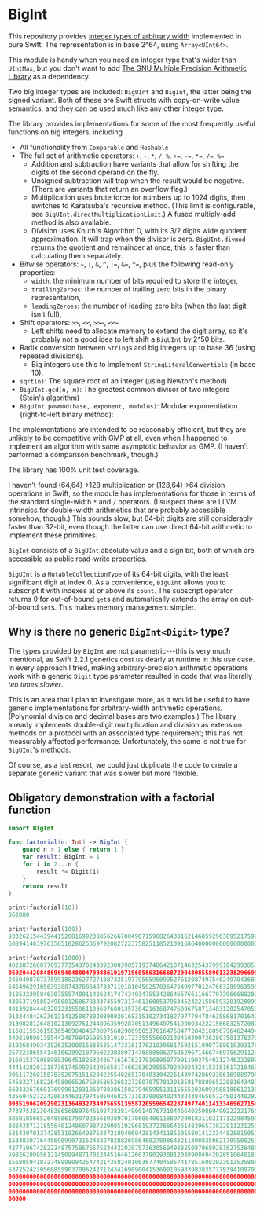 # BigInt

This repository provides [integer types of arbitrary width][wiki] implemented
in pure Swift. The representation is in base 2^64, using `Array<UInt64>`.
                                                                  
[wiki]: https://en.wikipedia.org/wiki/Arbitrary-precision_arithmetic

This module is handy when you need an integer type that's wider than `UIntMax`, but 
you don't want to add [The GNU Multiple Precision Arithmetic Library][GMP] 
as a dependency.

[GMP]: https://gmplib.org

Two big integer types are included: `BigUInt` and `BigInt`, the latter being the signed variant.
Both of these are Swift structs with copy-on-write value semantics, and they can be used much 
like any other integer type.

The library provides implementations for some of the most frequently useful functions on 
big integers, including

- All functionality from `Comparable` and `Hashable`
- The full set of arithmetic operators: `+`, `-`, `*`, `/`, `%`, `+=`, `-=`, `*=`, `/=`, `%=`
  - Addition and subtraction have variants that allow for shifting the digits of the second 
    operand on the fly.
  - Unsigned subtraction will trap when the result would be negative. (There are variants 
    that return an overflow flag.)
  - Multiplication uses brute force for numbers up to 1024 digits, then switches to Karatsuba's recursive method. 
    (This limit is configurable, see `BigUInt.directMultiplicationLimit`.) 
    A fused multiply-add method is also available.
  - Division uses Knuth's Algorithm D, with its 3/2 digits wide quotient approximation. 
    It will trap when the divisor is zero. `BigUInt.divmod` returns the quotient and
    remainder at once; this is faster than calculating them separately.
- Bitwise operators: `~`, `|`, `&`, `^`, `|=`, `&=`, `^=`, plus the following read-only properties:
  - `width`: the minimum number of bits required to store the integer,
  - `trailingZeroes`: the number of trailing zero bits in the binary representation,
  - `leadingZeroes`: the number of leading zero bits (when the last digit isn't full),
- Shift operators: `>>`, `<<`, `>>=`, `<<=`
  - Left shifts need to allocate memory to extend the digit array, so it's probably not a good idea
   to left shift a `BigUInt` by 2^50 bits.
- Radix conversion between `String`s and big integers up to base 36 (using repeated divisions).
  - Big integers use this to implement `StringLiteralConvertible` (in base 10).
- `sqrt(n)`: The square root of an integer (using Newton's method)
- `BigUInt.gcd(n, m)`: The greatest common divisor of two integers (Stein's algorithm)
- `BigUInt.powmod(base, exponent, modulus)`: Modular exponentiation (right-to-left binary method):

The implementations are intended to be reasonably efficient, but they are unlikely to be
competitive with GMP at all, even when I happened to implement an algorithm with same asymptotic
behavior as GMP. (I haven't performed a comparison benchmark, though.)

The library has 100% unit test coverage.

I haven't found (64,64)->128 multiplication or (128,64)->64 division operations in Swift, so 
the module has implementations for those in terms of the standard single-width `*` and `/` 
operators. (I suspect there are LLVM intrinsics for double-width arithmetics that are probably
accessible somehow, though.) This sounds slow, but 64-bit digits are still considerably faster
than 32-bit, even though the latter can use direct 64-bit arithmetic to implement these primitives.

`BigInt` consists of a `BigUInt` absolute value and a sign bit, both of which are accessible as public read-write properties. 

`BigUInt` is a `MutableCollectionType` of its 64-bit digits, with the least significant digit at 
index 0. As a convenience, `BigUInt` allows you to subscript it with indexes at or above its `count`.
The subscript operator returns 0 for out-of-bound `get`s and automatically extends the array on 
out-of-bound `set`s. This makes memory management simpler.


## Why is there no generic `BigInt<Digit>` type?

The types provided by `BigInt` are not parametric---this is very much intentional, as 
Swift 2.2.1 generics cost us dearly at runtime in this use case. In every approach I tried,
making arbitrary-precision arithmetic operations work with a generic `Digit` type parameter 
resulted in code that was literally *ten times slower*.

This is an area that I plan to investigate more, as it would be useful to have generic
implementations for arbitrary-width arithmetic operations. (Polynomial division and decimal bases
are two examples.) The library already implements double-digit multiplication and division as 
extension methods on a protocol with an associated type requirement; this has not measurably affected
performance. Unfortunately, the same is not true for `BigUInt`'s methods.

Of course, as a last resort, we could just duplicate the code to create a separate
generic variant that was slower but more flexible.

## Obligatory demonstration with a factorial function

```Swift
import BigInt

func factorial(n: Int) -> BigInt {
    guard n > 1 else { return 1 }
    var result: BigInt = 1    
	for i in 2...n {
        result *= Digit(i)
    }
    return result
}

print(factorial(10))
362880

print(factorial(100))
93326215443944152681699238856266700490715968264381621468592963895217599993229915
6089414639761565182862536979208272237582511852109168640000000000000000000000

print(factorial(1000))
40238726007709377354370243392300398571937486421071463254379991042993851239862902
05920442084869694048004799886101971960586316668729948085589013238296699445909974
24504087073759918823627727188732519779505950995276120874975462497043601418278094
64649629105639388743788648733711918104582578364784997701247663288983595573543251
31853239584630755574091142624174743493475534286465766116677973966688202912073791
43853719588249808126867838374559731746136085379534524221586593201928090878297308
43139284440328123155861103697680135730421616874760967587134831202547858932076716
91324484262361314125087802080002616831510273418279777047846358681701643650241536
91398281264810213092761244896359928705114964975419909342221566832572080821333186
11681155361583654698404670897560290095053761647584772842188967964624494516076535
34081989013854424879849599533191017233555566021394503997362807501378376153071277
61926849034352625200015888535147331611702103968175921510907788019393178114194545
25722386554146106289218796022383897147608850627686296714667469756291123408243920
81601537808898939645182632436716167621791689097799119037540312746222899880051954
44414282012187361745992642956581746628302955570299024324153181617210465832036786
90611726015878352075151628422554026517048330422614397428693306169089796848259012
54583271682264580665267699586526822728070757813918581788896522081643483448259932
66043367660176999612831860788386150279465955131156552036093988180612138558600301
43569452722420634463179746059468257310379008402443243846565724501440282188525247
09351906209290231364932734975655139587205596542287497740114133469627154228458623
77387538230483865688976461927383814900140767310446640259899490222221765904339901
88601856652648506179970235619389701786004081188972991831102117122984590164192106
88843871218556461249607987229085192968193723886426148396573822911231250241866493
53143970137428531926649875337218940694281434118520158014123344828015051399694290
15348307764456909907315243327828826986460278986432113908350621709500259738986355
42771967428222487575867657523442202075736305694988250879689281627538488633969099
59826280956121450994871701244516461260379029309120889086942028510640182154399457
15680594187274899809425474217358240106367740459574178516082923013535808184009699
63725242305608559037006242712434169090041536901059339838357779394109700277534720
00000000000000000000000000000000000000000000000000000000000000000000000000000000
00000000000000000000000000000000000000000000000000000000000000000000000000000000
00000000000000000000000000000000000000000000000000000000000000000000000000000000
00000
```